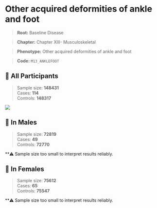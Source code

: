 # Other acquired deformities of ankle and foot

> **Root:** Baseline Disease  

> **Chapter:** Chapter XIII- Musculoskeletal  

> **Phenotype:** Other acquired deformities of ankle and foot  

> **Code:** `M13_ANKLEFOOT`

## 🧪 All Participants  
> Sample size: **148431**  
> Cases: **114**  
> Controls: **148317**
<img src="/Disease/Figures/ALL/Incidence/M13_ANKLEFOOT.png"/>
<CsvTable src="/Disease_Data/ALL/Incidence/COX_M13_ANKLEFOOT.csv" label="🔍 View full results" />

## 👨 In Males  
> Sample size: **72819**  
> Cases: **49**  
> Controls: **72770**

**⚠️ Sample size too small to interpret results reliably.


## 👩 In Females  
> Sample size: **75612**  
> Cases: **65**  
> Controls: **75547**

**⚠️ Sample size too small to interpret results reliably.

